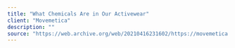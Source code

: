 ```yaml
---
title: "What Chemicals Are in Our Activewear"
client: "Movemetica"
description: ""
source: "https://web.archive.org/web/20210416231602/https://movemetica.com/blogs/news/activewear-chemicals"
---
```


